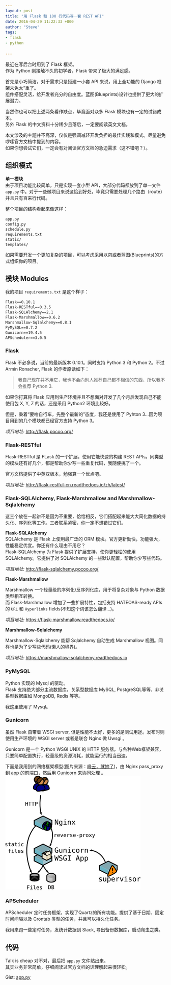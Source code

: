 ```yaml
---
layout: post
title: "用 Flask 和 100 行代码写一套 REST API"
date: 2016-04-29 11:22:33 +800
author: "Steve"
tags:
- flask
- python

---
```


最近在写后台时用到了 Flask 框架。  
作为 Python 刚接触不久的初学者，Flask 带来了极大的满足感。

首先是小巧简洁，对于需求只是搭建一小套 API 来说，用上全功能的 Django 框架未免太“重了。  
组件搭配灵活，给开发者充分的自由度。蓝图(Blueprints)设计也提供了更大的扩展潜力。

当然你也可以把上述两条看作缺点，毕竟面对众多 Flask 模块也有一定的试错成本。  
另外 Flask 的中文资料十分稀少且落后，一定要阅读英文文档。

本文涉及的主题并不高深，仅仅是强调减轻开发负担的最佳实践和模式。尽量避免啰嗦官方文档中提到的内容。  
如果你想尝试它们，一定会有对阅读官方文档的急迫需求（这不错吧？）。

## 组织模式

**单一模块**  
由于项目功能比较简单，只是实现一套小型 API，大部分代码都放到了单一文件 `app.py` 中。对于一些微项目来说这恰到好处，毕竟只需要处理几个路由（route）并且只有百来行代码。

整个项目的结构看起来像这样：

```
app.py
config.py
schedule.py
requirements.txt
static/
templates/
```

如果需要开发一个更加复杂的项目，可以考虑采用以包或者蓝图(Blueprints)的方式组织你的项目。

## 模块 Modules

我的项目 `requirements.txt` 是这个样子：

```
Flask==0.10.1
Flask-RESTful==0.3.5
Flask-SQLAlchemy==2.1
Flask-Marshmallow==0.6.2
Marshmallow-Sqlalchemy==0.8.1
PyMySQL==0.7.2
Gunicorn==19.4.5
APScheduler==3.0.5
```

### Flask

Flask 不必多说，当前的最新版本 0.10.1。同时支持 Python 3 和 Python 2。不过 Armin Ronacher, Flask 的作者原话如下：

> 我自己现在并不用它，我也不会向别人推荐自己都不相信的东西，所以我不会推荐 Python 3.

如果你打算将 Flask 应用到生产环境并且不想面对开发了几个月后发现自己不能使用包 X, Y, Z 的话，还是采用 Python2 环境比较好。

但是，秉着“要啥自行车，先整个最新的”态度，我还是使用了 Pyhton 3...因为项目用到的几个模块都已经官方支持 Python 3。

*项目地址:* http://flask.pocoo.org/

### Flask-RESTful

Flask-RESTful 是 FLask 的一个扩展，使用它能快速的构建 REST APIs。同类型的模块还有好几个，都是帮助你少写一些重复代码，我随便挑了一个。

官方文档提供了中英双版本，勉强算一个优点吧。

*项目地址:* http://flask-restful-cn.readthedocs.io/zh/latest/

### Flask-SQLAlchemy, Flask-Marshmallow and Marshmallow-Sqlalchemy

这三个放在一起讲不是因为不重要，恰恰相反，它们搭配起来能大大简化数据的持久化、序列化等工作。三者联系紧密，你一定不想错过它们。

**Flask-SQLAlchemy**  
SQLAlchemy 是 Flask 上使用最广泛的 ORM 模块。官方更新勤快，功能强大，性能稳定优宜。你还有什么理由不用它？  
Flask-SQLAlchemy 为 Flask 提供了扩展支持，使你更轻松的使用 SQLAlchemy。它提供了对 SQLAlchemy 的一些默认配置，帮助你少写些代码。

*项目地址:* http://flask-sqlalchemy.pocoo.org/

**Flask-Marshmallow**  

Marshmallow 一个轻量级的序列化/反序列化库，用于将复杂对象与 Python 数据类型相互转换。  
而 Flask-Marshmallow 增加了一些扩展特性，包括支持 HATEOAS-ready APIs 的 `URL` 和 `Hyperlinks` fields(不知这个词该怎么翻译...)。

*项目地址:* https://flask-marshmallow.readthedocs.io/

**Marshmallow-Sqlalchemy**

Marshmallow-Sqlalchemy 能帮 Sqlalchemy 自动生成 Marshmallow 视图。同样也是为了少写些代码(懒人的境界)。

*项目地址:* https://marshmallow-sqlalchemy.readthedocs.io

### PyMySQL

Python 实现的 Mysql 的驱动。  
Flask 支持绝大部分主流数据库，关系型数据库 MySQL, PostgreSQL等等，非关系型数据库如 MongoDB, Redis 等等。

我这里使用了 Mysql。

### Gunicorn

虽然 Flask 自带着 WSGI server, 但是性能不太好，更多的是测试用途。发布时则使用生产环境的 WSGI server 或者是联合 Nginx 做 Uwsgi 。

Gunicorn 是一个 Python WSGI UNIX 的 HTTP 服务器。与各种Web框架兼容，只要简单配置执行，轻量级的资源消耗，就能运行的相当迅速。

下面是我用到的网络框架模型(图片来源：[峰云，就她了](http://www.tuicool.com/articles/aiami2))，由 Nginx pass_proxy 到 app 的前端口，然后用 Gunicorn 来协同处理 。  
![Network framework](/img/awesome-flask-101/network_framework.png)

### APScheduler

APScheduler 定时任务框架，实现了Quartz的所有功能。提供了基于日期、固定时间间隔以及 Crontab 类型的任务，并且可以持久化任务。

我用来跑一些定时任务，发统计数据到 Slack, 导出备份数据库，启动爬虫之类。

## 代码

Talk is cheap 对不对，最后把 `app.py` 文件贴出来。  
其实业务非常简单，仔细阅读过官方文档的话理解起来很轻松。

Gist: [app.py](https://gist.github.com/uhy/2037f8bb89682d31dd1f02a4203618a1)